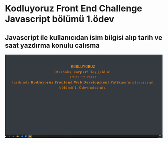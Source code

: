# Kodluyoruz Front End Challenge Javascript bölümü 1.ödev
## Javascript ile kullanıcıdan isim bilgisi alıp tarih ve saat yazdırma konulu calısma 
![clock](Javascriptclock/clock.png)